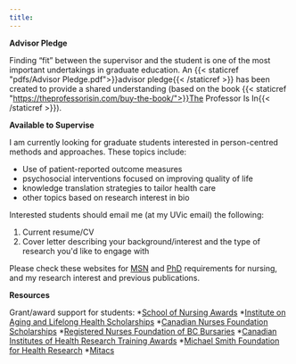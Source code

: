 ```yaml
---
title:
---
```

**Advisor Pledge**

Finding “fit” between the supervisor and the student is one of the most important undertakings in graduate education. An {{< staticref "pdfs/Advisor Pledge.pdf">}}advisor pledge{{< /staticref >}} has been created  to provide a shared understanding (based on the book {{< staticref "https://theprofessorisin.com/buy-the-book/">}}The Professor Is In{{< /staticref >}}). 

**Available to Supervise**

I am currently looking for graduate students interested in person-centred methods and approaches. These topics include: 
-	Use of patient-reported outcome measures
-	psychosocial interventions focused on improving quality of life
- knowledge translation strategies to tailor health care
- other topics based on research interest in bio

Interested students should email me (at my UVic email) the following: 
1. Current resume/CV
2. Cover letter describing your background/interest and the type of research you'd like to engage with

Please check these websites for [MSN](https://www.uvic.ca/hsd/nursing/graduate/apply/index.php) and [PhD](https://www.uvic.ca/hsd/nursing/graduate/apply-phd/index.php) requirements for nursing, and my research interest and previous publications. 

**Resources**

Grant/award support for students:
*[School of Nursing Awards](https://www.uvic.ca/registrar/safa/entrance-scholarships/dept/nursing.php)
*[Institute on Aging and Lifelong Health Scholarships](https://www.uvic.ca/research/centres/aging/awards/scholarships/index.php)
*[Canadian Nurses Foundation Scholarships](https://cnf-fiic.ca/scholarship-and-awards/)
*[Registered Nurses Foundation of BC Bursaries](https://www.rnfbc.ca/bursaries/)
*[Canadian Institutes of Health Research Training Awards](https://cihr-irsc.gc.ca/e/50513.htmll)
*[Michael Smith Foundation for Health Research](https://www.msfhr.org/funding)
*[Mitacs](https://www.mitacs.ca/discover-students/)

